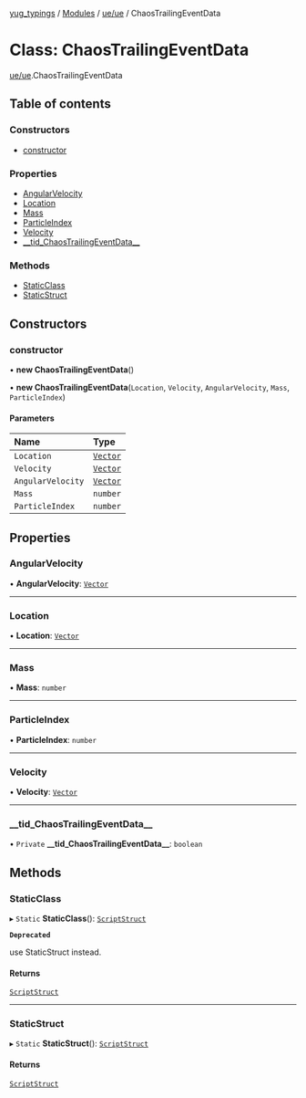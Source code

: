 [yug_typings](../README.md) / [Modules](../modules.md) / [ue/ue](../modules/ue_ue.md) / ChaosTrailingEventData

# Class: ChaosTrailingEventData

[ue/ue](../modules/ue_ue.md).ChaosTrailingEventData

## Table of contents

### Constructors

- [constructor](ue_ue.ChaosTrailingEventData.md#constructor)

### Properties

- [AngularVelocity](ue_ue.ChaosTrailingEventData.md#angularvelocity)
- [Location](ue_ue.ChaosTrailingEventData.md#location)
- [Mass](ue_ue.ChaosTrailingEventData.md#mass)
- [ParticleIndex](ue_ue.ChaosTrailingEventData.md#particleindex)
- [Velocity](ue_ue.ChaosTrailingEventData.md#velocity)
- [\_\_tid\_ChaosTrailingEventData\_\_](ue_ue.ChaosTrailingEventData.md#__tid_chaostrailingeventdata__)

### Methods

- [StaticClass](ue_ue.ChaosTrailingEventData.md#staticclass)
- [StaticStruct](ue_ue.ChaosTrailingEventData.md#staticstruct)

## Constructors

### constructor

• **new ChaosTrailingEventData**()

• **new ChaosTrailingEventData**(`Location`, `Velocity`, `AngularVelocity`, `Mass`, `ParticleIndex`)

#### Parameters

| Name | Type |
| :------ | :------ |
| `Location` | [`Vector`](ue_ue_s.Vector.md) |
| `Velocity` | [`Vector`](ue_ue_s.Vector.md) |
| `AngularVelocity` | [`Vector`](ue_ue_s.Vector.md) |
| `Mass` | `number` |
| `ParticleIndex` | `number` |

## Properties

### AngularVelocity

• **AngularVelocity**: [`Vector`](ue_ue_s.Vector.md)

___

### Location

• **Location**: [`Vector`](ue_ue_s.Vector.md)

___

### Mass

• **Mass**: `number`

___

### ParticleIndex

• **ParticleIndex**: `number`

___

### Velocity

• **Velocity**: [`Vector`](ue_ue_s.Vector.md)

___

### \_\_tid\_ChaosTrailingEventData\_\_

• `Private` **\_\_tid\_ChaosTrailingEventData\_\_**: `boolean`

## Methods

### StaticClass

▸ `Static` **StaticClass**(): [`ScriptStruct`](ue_ue.ScriptStruct.md)

**`Deprecated`**

use StaticStruct instead.

#### Returns

[`ScriptStruct`](ue_ue.ScriptStruct.md)

___

### StaticStruct

▸ `Static` **StaticStruct**(): [`ScriptStruct`](ue_ue.ScriptStruct.md)

#### Returns

[`ScriptStruct`](ue_ue.ScriptStruct.md)
